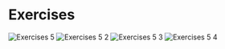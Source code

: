 # Exercises

![Exercises 5](https://user-images.githubusercontent.com/70604577/229873760-6bb51ed0-323a-47a7-843a-7f5b1715b684.png)
![Exercises 5 2](https://user-images.githubusercontent.com/70604577/229873752-3f573397-17e0-4489-b454-1ea281487b27.png)
![Exercises 5 3](https://user-images.githubusercontent.com/70604577/229873755-69fa9ce7-4908-49a8-8268-68018c54514f.png)
![Exercises 5 4](https://user-images.githubusercontent.com/70604577/229873756-8fe4eade-bb0e-4a98-982d-54fee73c3eb5.png)
